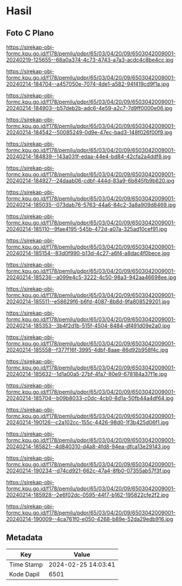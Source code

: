 # Hasil

## Foto C Plano

https://sirekap-obj-formc.kpu.go.id/f178/pemilu/pdpr/65/03/04/20/09/6503042009001-20240219-125655--68a0a374-4c73-4743-a7a3-acdc4c8be4cc.jpg

https://sirekap-obj-formc.kpu.go.id/f178/pemilu/pdpr/65/03/04/20/09/6503042009001-20240214-184704--a457050e-7074-4de1-a582-94f419cd9f1a.jpg

https://sirekap-obj-formc.kpu.go.id/f178/pemilu/pdpr/65/03/04/20/09/6503042009001-20240214-184903--b57deb2b-adc6-4e59-a2c7-7d9ff0000e06.jpg

https://sirekap-obj-formc.kpu.go.id/f178/pemilu/pdpr/65/03/04/20/09/6503042009001-20240214-184542--50085249-0d9e-47ec-bad3-148f026f00f9.jpg

https://sirekap-obj-formc.kpu.go.id/f178/pemilu/pdpr/65/03/04/20/09/6503042009001-20240214-184839--143a031f-edaa-44e4-bd84-42cfa2a4ddf8.jpg

https://sirekap-obj-formc.kpu.go.id/f178/pemilu/pdpr/65/03/04/20/09/6503042009001-20240214-184927--24daab06-cdbf-444d-83a9-6b845fb9b620.jpg

https://sirekap-obj-formc.kpu.go.id/f178/pemilu/pdpr/65/03/04/20/09/6503042009001-20240214-185035--073dab76-5763-44a6-84c2-3a8a909d8469.jpg

https://sirekap-obj-formc.kpu.go.id/f178/pemilu/pdpr/65/03/04/20/09/6503042009001-20240214-185110--9fae4195-545b-472d-a07a-325ad10cef91.jpg

https://sirekap-obj-formc.kpu.go.id/f178/pemilu/pdpr/65/03/04/20/09/6503042009001-20240214-185154--83d0f990-b13d-4c27-a6f4-a8dac4f0bece.jpg

https://sirekap-obj-formc.kpu.go.id/f178/pemilu/pdpr/65/03/04/20/09/6503042009001-20240214-185236--a099e4c5-3222-4c50-98a3-942aa46698ee.jpg

https://sirekap-obj-formc.kpu.go.id/f178/pemilu/pdpr/65/03/04/20/09/6503042009001-20240214-185511--e58629f6-b6fd-4087-8b8d-9fa808529201.jpg

https://sirekap-obj-formc.kpu.go.id/f178/pemilu/pdpr/65/03/04/20/09/6503042009001-20240214-185353--3b4f2d1b-515f-4504-8484-df491d09e2a0.jpg

https://sirekap-obj-formc.kpu.go.id/f178/pemilu/pdpr/65/03/04/20/09/6503042009001-20240214-185558--f377f16f-3995-4dbf-8aae-86d92b958f4c.jpg

https://sirekap-obj-formc.kpu.go.id/f178/pemilu/pdpr/65/03/04/20/09/6503042009001-20240214-185632--1d1a00a5-27bf-4fa7-80e9-678184a37f1e.jpg

https://sirekap-obj-formc.kpu.go.id/f178/pemilu/pdpr/65/03/04/20/09/6503042009001-20240214-185704--b09b8033-c0dc-4cb0-8d1a-50fb44a4df64.jpg

https://sirekap-obj-formc.kpu.go.id/f178/pemilu/pdpr/65/03/04/20/09/6503042009001-20240214-190126--c2a102cc-155c-4426-98d0-1f3b425d06f1.jpg

https://sirekap-obj-formc.kpu.go.id/f178/pemilu/pdpr/65/03/04/20/09/6503042009001-20240214-185821--4d840310-d4a8-4fd8-94ea-dfca13e29143.jpg

https://sirekap-obj-formc.kpu.go.id/f178/pemilu/pdpr/65/03/04/20/09/6503042009001-20240214-190234--d74cd921-662c-47a4-8fb0-07355ab57f3f.jpg

https://sirekap-obj-formc.kpu.go.id/f178/pemilu/pdpr/65/03/04/20/09/6503042009001-20240214-185928--2e6f02dc-0595-44f7-b162-195822cfe2f2.jpg

https://sirekap-obj-formc.kpu.go.id/f178/pemilu/pdpr/65/03/04/20/09/6503042009001-20240214-190009--4ca761f0-e050-4268-b89e-52da29edb916.jpg


## Metadata

| Key        | Value               |
| ---------- | ------------------- |
| Time Stamp | 2024-02-25 14:03:41 |
| Kode Dapil | 6501                |



